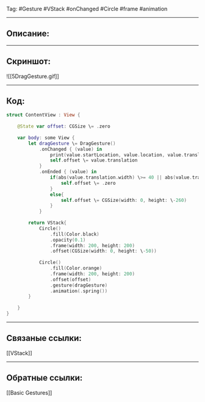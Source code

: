 Tag: #Gesture #VStack #onChanged #Circle #frame #animation

---
## Описание:


---
## Скриншот:
![[5DragGesture.gif]]

---
## Код:

``` swift
struct ContentView : View {
    
    @State var offset: CGSize \= .zero
    
    var body: some View {
        let dragGesture \= DragGesture()
            .onChanged { (value) in
                print(value.startLocation, value.location, value.translation)
                self.offset \= value.translation
            }
            .onEnded { (value) in
                if(abs(value.translation.width) \>= 40 || abs(value.translation.height \- (\-260)) \>= 40){
                    self.offset \= .zero
                }
                else{
                    self.offset \= CGSize(width: 0, height: \-260)
                }
            }
        
        return VStack{
            Circle()
                .fill(Color.black)
                .opacity(0.1)
                .frame(width: 200, height: 200)
                .offset(CGSize(width: 0, height: \-50))
            
            Circle()
                .fill(Color.orange)
                .frame(width: 200, height: 200)
                .offset(offset)
                .gesture(dragGesture)
                .animation(.spring())
        }
        
    }
}

```

---
## Связаные ссылки:
[[VStack]]

---
## Обратные ссылки:
[[Basic Gestures]]